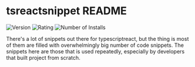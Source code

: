 # tsreactsnippet README

![Version](https://img.shields.io/visual-studio-marketplace/v/jamestedy.dark-theme-first?label=Version)
![Rating](https://img.shields.io/visual-studio-marketplace/r/jamestedy.dark-theme-first?label=Rating)
![Number of Installs](https://img.shields.io/visual-studio-marketplace/i/jamestedy.dark-theme-first?label=Installs)

There's a lot of snippets out there for typescriptreact, but the thing is most of them are filled with overwhelmingly big number of code snippets. The snippets here are those that is used repeatedly, especially by developers that built project from scratch.
